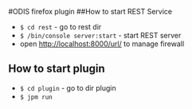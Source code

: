 #ODIS firefox plugin
##How to start REST Service
* `$ cd rest` - go to rest dir
* `$ /bin/console server:start` - start REST server
* open [http://localhost:8000/url/](http://localhost:8000/url) to manage firewall
## How to start plugin
* `$ cd plugin` - go to dir plugin
* `$ jpm run`